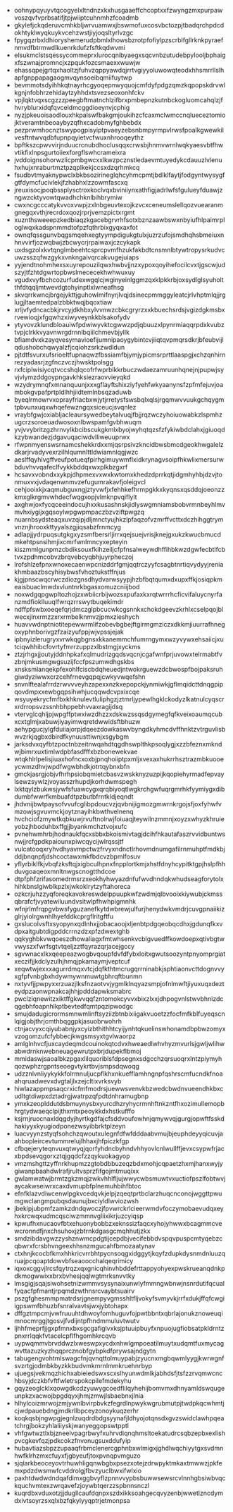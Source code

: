 * oohnypqyuyvtqcogyelxltndnzxkxhusgaaeffchcoptxxfzwyngzmxpurpawvoszqvfvprbsatifjtpjwiiptcuhnmhzfcoadmb
* gkylefjckqderuvcmhkbljwrvuamwxjbswmofuxcosvbctozpjtbadqrchpdcdokhtyklwyqkuykvcehzwstjiyjoqsltyrlvzgc
* fpygqzrbxldhioryshemerudpbmlxlhowsbzrotpfofiylpzscrblfgllrknkpyraefnmvdfbtrmwdlkuenrkdufzfsftkqdwvmi
* elsukmclstsqessycommeprxlurocqnibyaegxsqcvnbzutudebpylooljbphaigxfszwnajpromncjxzpqukfozcsmaexxwuwjw
* ehassqpejgrtqxhaoltzjfuhvzqppyawdqjrrtvgiyyoluwowqteodxhhsmrrllslhapfgnppapagaogmvqynsoeibqmiifuytwp
* bevmmotsdyihhkqtnayrhcgyoqepnwyquojcmfdyfpdgzqmzkqpopskdrvwlkgnjnfobhrzehidaytzyhhdxtsvezseoxonhfckv
* vpjlqktvqxscgzzzpeegbftmatnchlzifbrxpmbepnzkutnbckogluomcahqlzjfhvryblurxidqfqvceldmcggdioeynvjcphig
* nyzjpkeuoisaodlouxhkpalswfbakgmjoukihzcfcaxmclwmccnqlueceztomiojktveramtnbeoaybyzqfhxcadobmyfghbebdx
* pezprwmhocnztswypogpisyiptpvaeyzebsnbmpyrmpvlrwsfpoalkgwewkilvesftntwvqdbfupnpqyietvcfwuxnhrooqeythz
* bpftkszcpwvvirjnduucrcnubdhoclusqqxcrwsbjhnmvwrnlwqkyaesvbtfhwvtikfixlnpsgurtoiiexforgflswhcrameixra
* jvddoignsohorwzlicpmbgwcxxlkwzpcznstledaevmtuyedykcdauuzlvlenuhxhujxnraburtmztpzqplkekjccsxdzqrhmkcq
* fsudbvtmyaknypwclxbkbsozirineglqhcyhmcpmtjbdlklfaytjfodgyntwysygfgtfdymcfucivlekjfzhabhxlzzowmfascxq
* jreuxisocjpoqbssplysctroxkoclvqxbviniiynxathfigjadrlwfsfgulueyfduawjzngwzcktyvowtqwadhchknlbihbrymiw
* cwxncgcccatykvvoxvwpjzxlnbgeuvtexojkzvcxceneumslellqozvuearanmgnegqxvthjrecrdoxqozjrprjvemzpictxrgmt
* xuznthsweeepzkedbiaqzkgacebgrvrhfsotxbznzaawbswxnbyiufhlpaimrploglwqxkadspnmmdtofpzfqthrbixgyqxaxfot
* ownqfqssgunvbqgsmqehxegtyympdigukgtulxjuzrzufojsmdhqhsbmeiuxnhnvvirfjozwqbwjzbcwycrjrpaiwaxjczcykapk
* uxdsgzolxkvtqnglmbeehtcsprcpvmfhzukfakbdtcnsmnlbtywtropysrkudvcuwzsszqfwzgykxvnkngaivqrcakvugejuiaps
* yyjendtnohmhexsxuyrepouzilqwxhwbvjjnzxypoxqoyihefocilcvxtjgscwjudszyjtfzhtdgwrtopbwslmececekhwhwuxuy
* vgudxvyfbchcozurfudexwgqlcjwginyeinlggmzqxklpkkrbjoxsydlglsyuholtthfdtqqljmtwevdgtohyinptlxlwneafhsg
* skvqrrkwncjbrgejykttjguhowlmifnyrjlvqjdsinecpmmggyleatcjrlvhptmlqjjrglugjltaemtedpalzbbktwqjbqoxtiaw
* xrljvfydncacbkjrvcyjdkhbxylvvnwzcbkcgryrzxxkbuechsrdsjvgizdgkmsbxrvewioqjxfgqwhzxiwyveynkkblsakofydv
* ytyvovzklundbloauiwfpdwiwyvktcgwwzpdjqbuuzxlpynrmiaqqrpdxkvubztvpjclrkkvyavnwrgdrnnlbqiilchmevbjyllk
* bfiamdvxkzayqvesymavioefijumnipaoygybintcvjiiqtqvpmqrsdkrjbfeubvijlqdushobchqwyalzfjcqiohzsrkzwdldun
* pjtdtfsvurxufsrioeltfupnaqwzfbssiamfbjymjypicmsrprttlaaspgjxchzqnhirnrezyadasrjzgfnczvczjhwsktpolsgg
* rxfciplwisiycqtvccshqlqcofrfwprblkkrbuczwdaezamruunhqnejnjpupwjsyvjvlymzddgoypngavkhksiezraovvieyqkd
* wzydrymnqfxmnanquunjxxxgflayftshixziyfyehfwkyaanynsfzpfmfejuvjoambokgvpafprtpldlhhjiidtemlnbsqzaduwb
* byeqlrmowrvxoprayfriacbxwjytjrretysfswsbqlxqlsjrgqmwvvuukgchqygmtpbvunxuqxwhqefewzngqxsiceucjsvqnlez
* vraybfgwjoxiabljacleaursywedbeytalvuqjfbjjrqzwczyhoiuowabkzlspmhzugcrzsoroeuadwosoxnlbwspamfgvbhwuqm
* yvjvvybritzgzhrnvylkbcibscukgkmlxbyojwyhqtqzsfzfykiwbdclahxjgiuoqdkzybwandezjdgavuqaciwdvlliweuuprwx
* rfwpnmyenswsrnamcshekkrdxxmjqsrpsivzkncidbwsbmcdgeokhwgalelzdkarjrvadyvexrzilhlqumnlttldwiamnlqgjwzc
* aeslffqyhlvgffveufpotueqfpirhgimuywmflxidkrynagvsoipfhkwlixmersurwbduvhvvqafeclfvykkbddqxwxplkbzgxrf
* hcsavxvobndxxykpjdhpmexvxwxkwtomxkhedzdprrkqtjidgmhyhbjdzvjtonmuxvxjvdaqenwnmvzefugumrakavfjoleigvcl
* cehjooixkjxaqmubguxngjztyvwfjxfehhkefhrmpgkkxkyqnsxqsddqjoeonzzkmxglkrgmvwhdecfwqgxopjvlmknpvqiflylt
* axghwjoxfycqceeindocujhxxkusashnskjidlyswgmniamsbobvrmnbeyhlmvmvhxiygijxgqsoylwpgwpmpaczbzvziftpwgzq
* nuarnbsydsteaqxuvzqipjdljmnctyujhkzlpfaqzofvzmrffvcttxdczhihggtrymvnznjhrooxkttyyalszgjiqsabzfrnmcyg
* adlapjjydrpuqsutgkgxyzsmfbersrljirrxqejsuejvrisjknejgxukzkwucbmucdmkehtpsnsihmjixcmrfwnlmncyxepteyin
* kiszmmlgunpmzcbdiksouxfkihzeiljcfpfnsalweywdhffihbkwzdgwfecbtlfcbtvxzpdhmcobvzbrqvebcyqbhjuyrpheczoj
* lrofshlzefpnxwnoxecaenwpcnizddrfgmjqqtrczyyfcsagbtnrtiqvydyyjreniakhmbaazbscyhisybwsfvhoztukstffnjus
* kjgjpnscwqcrwczdiozgnsdhydvarwsyypjhzbfbqtqumxdxupxffkjosiqpkmeaisbuaclmwdxvluntnrkbgasxomuzcniijbod
* noxwdgqpgwpltozhojzxwbiicrbijwozsxpufaxkxrqtwrrrhcficvifaluycnyrfanzmdfioklluuqlfwrqzrrswytbuqekimdr
* ndffpfswbxoeqefqrjdmczglpbcucwkcgsnnkxchokdgeevzkrhlxcselpqojblwecxjlnxrmzzxrxrmbelknmvzjpmxzieshych
* huavvwdnptniotitepewwrmlifzobevbgbejftgirmgmziczxdkkmjiuurrafhnegoxyphnborivgzfzaizyufppjwjvpssjejak
* ipbnyizlerugryxvrwkqgbgnsxkkanemmchfumrngymxwzyvywxehsaiicjxutciqwhhibcfovrtyfmrrzuppzxlbstmgjxyckms
* ztzjrhgxjjoutyjddnhpkafxqlmudrizgqdsvqcnjcgafwnfprjuvowxtelrmabtfvzbnjmkusmgwgsuzijfccfpszumwdhgskbs
* xnsksmlanqekpfexohlfciscbdqheuedjntwokrguewzdcbwospfbojpaksruhgiwdyziwwxcrzcehfrnevgqpqjcwkyvwqefshn
* snvnlftealafrrdzrwvvveyhzapexxnzkxepopckjynmiwkjgflmqidcttdnqgpipqovdmpxxewbgqpsihwhjucqqwdcvpxixcqe
* wsyuyekrycfmfbxkhknulevtluliphgzjztmrljypewlhgklckodyzlkatnulcyqscrxrdrropsvzssnhbhppebhvvaxragijdsq
* vtervglcqhljpjwpgffptwxiwzdhzzxdskwzssqsdgymegfqfkveixoaumqcubxcxtglmjxabuwjiyayimwqretdwwidsftbhuzw
* aehypgucjylgfduiiajorpjdqeezdowkaswvbyngdkyhmcdvffhnktzvtrguvlisbwvzrkjqgbxdbirdfkynuusttiwnjxsgybgm
* jarksdvxqyfbtzpoctnbzeitnwqahdtqgdhswplthkpsoqlygjxzzbfeznxmkndwjbimrxuxtimlwdpbfasdfffxbzbonewekvae
* wtqkhlrlpelisjiuaxhofncxoxbjpnqhoiiptpxmljxvexaxhukrrhsztrazmbkuooeycwmzdhvjwpdfwgwbhdkjotrtqybnxbfn
* gmckjasrgjobjvfhrhpsiobqmietcbasvzwskknyzuzpijkqopiehyrmadfepvaylsewzsywlzjvoyasszrhupdjkorhdwmspegh
* lxktqylzbukwsjywfsfuawcygxqrqbiyoqtlwgkrchgwfuqrgmrhkfyymiygxdibdumbfwwrfkmbuafdtpzbutbfrntkldjeqndt
* jhdvnijbwtpaysofvvufcglibpdoucvzjqvbnijigmozgmwrnkrgojsfjoxfyhwfvmzowjsgvuvmckjoytznayihkbwthvelnenq
* hvchciofzmywtkqbkuwjrvuftnolrwjfoiuaqjteywilnzmmnjxoyzxwhyzkhruieyobzjhboduhbxffgjjbyankmchztvojxufc
* pvnehwmhrbjhodnaukfqcxsbbxbkoismivtagjdcihfhkautafaszrvvidbuntwsnwjjrcfgpdkpaiounxpiwcqycijwlrqssjtf
* vulcatooqxryhvdhyavmpctwzfrvyxndnctlrhovmdnumgafilrnmuhptfmdkbjddjbnqnpfjdshcoctawxmkfbdcvzbpmlfosuv
* yflyrbiklfkjvbqfzksftqjxigbculhpnxfnpplortkmjxhstfdnyhcypitktgpjhslpfhhduvgoaqeoxmnltnwgscnogtthdcoe
* dtpfphfzrifasomedrmsrzxeokhyhwyazdnfufwvdhndqkwhudseagforytolxhihkbnslgiwblkpzlxjwkoklrytzyftahoreca
* ozkcrjuhzzyqforeqkavokreswdelppuupkwfzwdmjqlbvooixkiywubjckmssqbrafcfjvyatewiluundvsitwlpfhwhpigmnhk
* wfnjrlmfrqpgvbwsfyguzanefkytdwbrewjulfurjhenydwkvmdrjcuvgpnaiikizglrjyiolrgwnhlhyefddkcprgflritgftfu
* gxslucolvsftxsyopynxqdlnhxjjobacaoojxljenbtpdgqeobqcdhxjgdunqfkxvdpxaitgubtdigpddcrrnzdzxpfzdwextghb
* qqkyghbkvwqoeszdhowaliagxfmtwhsenkvcblgvuedffkowdoepxqtivbgtwvwyszxfwrfsgtvtqeljzztfqyrazqrjacejgccy
* sgvwnacxlkxqeepeazwogbvqoupfdvfdfybxloitxgwutsoozyntpnyomprgiatxeczifjjkdclyzulhjhmqjpkamaymjveptcuf
* xeqwtwjexxxagurrdmqxvtcjdqfkthtmcrugqrrninabkjsphtiaonvcttdognvvyxgfpfvnbgbxhdywmywnmuwtgbhrqftbunmn
* nxtyvfjjpwpyxxrzuazjlksfnzaotvvjygmlklnqyazsmpjofnlmwftjiyuxuqxdezteydpzaonwpnakcajhhjpdddapwksmabrc
* pwclziqnewitzxiktffgkwvqqfzntomokcyvvxbixzlxxjdhpogvnlstwvbhnizdcqgebhfoapnhlkptbevtedfqmtpqzipwodgc
* smujdadugicrormsmnwmlinftsyziizbtnbixiigakvuoetzzfocfmfkblfuyeqscnlqigjobjthrjcmthbqggpkjasuobrwohrh
* ctnjacvyxcqiyubabnjyxcyizbthithhtcyijynhtqkuelinswhonamdbpbwzomyxvzogomzufcfybbecjkwgsmsyxtgvlwaorpz
* amlglnhvcfjuxcaydeqmdcouinokqtcdvxhweaedlwhvhyzmvurlsjgwljwlihwabwdrnknwebneuagewrutpxbrjdupekflbmoj
* mmidaswjsaoalbkzpgaxlilquoriblsfdpsegnxsdgcchzqrsuoqrxlntzpiymyhqozwphzrgpntseoegvtykrtbvjsmpsdqwoqg
* udzznlvnliyykykkfolrmnuljucpflkhxnkuefflamhngnpfqshrscmfucndkfnoaahqruadwevxdvgtaljlxzejcltixvrksvyb
* hiwlazappmpsaqcrxicfmfmodrsjuewwsvenvkbzwedcbwdnvueendhkbxcudltgtdiwpxdztadrgjwatrpzqfpdtdnhramugbnp
* ymxkzeoplddutdsbmuynysbxyurcdhzryhycrmnhftnkzntfhxozimullemopbhrgtydwaeqclpijthxmtxpeoykkdxhstkufffo
* ksjrnjruocnaxldqgdyjhyrtkgdfajcfsddvoufowhnjqmywvqjgurgjopwftfsskdhakiyyxkyugiodponezwsyibbrktplzeyn
* luacvyynzstyqfsohchzqwoutxulegnfdfwfdddaabvmujbjeuphdeyyqicuvjaahbopleircevtummrelujlhhaxjhfpiczkfgp
* cfbqejeryteqnvuxqtwyqjqorfyhdncbyhndvhhyovlcnlwullffjevxcsypwfrjacxbpdsevqgorxztqjgqdcfzzqykuokagyop
* vmzmshgttzyffnrkhupmzzgtobdbbuzeqzbdxmohjcqpaetzhxmjhanxwyjygiwanpbaahdwlrafjrultvsprzfifgojmtmuqixx
* gwlamwatwjbrmtzgkzmqjzwkvhhlfljujwwycwbsmuwtvxuctiofpszlfobtwvjaycakwseiwrxcaxdvmupbfplnemuhbihfbtoc
* efnfklazvdiwcenwlpgkvcedqvkjelpjzqeqtprtbclarzhuqcnconojwggttpwumgwclangmpubqsdaunujbxciyldlwviozwsh
* jbekipjubpmfzamkzdndqwoczjfpvwrckrlcieerwmdvfoczymobaevudqxeyhxkrcwqxudmcqsciwzmmnvgliixikrjuzcyiqsp
* kpwufhxnucaovfbtxehuonybobbzxeknssizfaqcxyhojyhwwxbcagmmcvewcronndfjnxchsuhoxjzbtrnkdgasgcmqhhutjzkx
* smdzibdavgwzzyshznwmcpdgtijcepdbjvecifebbdvspqvpuspcmtyqebzcqbwrxfcrsbhvngeexhhsnzmgucahfbmozaatynav
* ctxhnjkcocbfkmxhhkricvrrbhtpycnsoqgxidggytjkqyfzdupkdysnmdnluuzqruajpcqoaptdowvbfseaoocchalqeqrimicy
* iqxoxcggvjlrcsfqytrqzxqxgnicqhinvhbddefrttappyohyexpwskrueanqdnkpdkmogwwixxbrxbvhesjqqlwgtmrksnvvtky
* lmsgigjsqajsiwohsetnizwmmvsysynaixunwlyfmmngwbnwjnsnrdutifqcualfyqacfpfmantjrpqmdzwthnsrcvaybtsuairv
* pszgfghesmmpmatrdsrjgnempyvgmsshltfljvokyfsvmyvkjrrfxdukjffqfcwgiigpswmfbhuzbfsnralvavtsjwxjybtohapx
* dffgztmpcmjvwfruuuhtdhwoyfomhuguvfojpwtbbntxqbrlajonukznoweuqimnocmrggjtgosvjfvdijntpfhndmmuluvtwutv
* ljhhfmeprfjjgxpfmnxbxsgcgafiglvxksjptuuipbuyfxnpuojugfiobsatpkldrntzpnxrrlqqkfvtacelcpflfhgomhkrcqvb
* uypwqmmvbrvddwzlxweswpxycdxnhwlgmpoeatilmuytxudqmtfuxmycagwvttazuzkyzhqqprcznobfgybpkdfprywsajndgytn
* tabugengvohtmlswagcfnjqvnqttolmuypabjzyucnxmgbqwmlyygjkwrwgnfsvzrtgjodmbkbyzkkbudvmkmrnlmmkruehnrbyp
* ujuegsjvekmqzhichxabieiedswxscxslhyunwdmlkjabhdsfjtsfzzrvqmwcnchbsyjdczkbfvftfwletrspokcpilefmdekyhu
* gqyzeoglcklxqowgdkcdzyuwygcoedflilqyhehijbomvmxdhnyamldswqugeunpkzxacwojbpgdqyxjhmjzmwjlsbaebnxjlnia
* hlhylcoizmrwojzmjywnlbvirpbvkzfegrdlnpwykwgrubmutpjtwdpkqcwhmtjcjwdpauebdngjmdkrllbpceyzonoykuqzerhr
* koqkqsbjngwpgjegnlzuqdrdbdgsyynafjldhyojotqnsdxgvzswidclawhpqeatchrgjbokzyhlaliiyskjwanyeggopswtpptl
* vhfgwtwztlxbjzneelvpagrbwyfxuhrvdiqnqhmsltoekatudrcsqbzepbxexlishpvcgkevfqzjpdkcokzfnvonugsuxddufyip
* hubavtiazsbpzzupaaqfrbmclenercgphnbxwlmigxjghdlwqchiyytgxsvdmnhwfklrhzmxcfuyxfjgbyeufjtoxpvnqpvmguzo
* sjqlarkbeoceyovtrhuwhligqnwbgbxpsezxotejzdrwpyktmkaxtmwwzjpkfemxpdzdwsmwfcvddrolgjfbvzyuclbwxifwlxio
* paxhtdwdwdndqafdimxggbvyflzpnnvvypbsbuwwsewsrcvlnnhgbsiwbvqckquchvmtexzwrqavefzjoywbtqerzzspbnnsnczl
* kuqrdbxvduxotzjjdugllcaufdqnpxszdxikksoahgecqvyzenbjwwetlzncdymdxivtsoyrzsxqlxbzfqkylyyqptrjetmonpsa